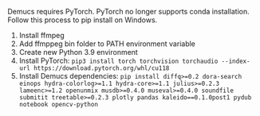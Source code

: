 Demucs requires PyTorch.  PyTorch no longer supports conda installation.  Follow this process to pip install on Windows.
1. Install ffmpeg
2. Add ffmppeg bin folder to PATH environment variable
3. Create new Python 3.9 environment
4. Install PyTorch: `pip3 install torch torchvision torchaudio --index-url https://download.pytorch.org/whl/cu118`
5. Install Demucs dependencies: `pip install diffq>=0.2 dora-search einops hydra-colorlog>=1.1 hydra-core>=1.1 julius>=0.2.3 lameenc>=1.2 openunmix musdb>=0.4.0 museval>=0.4.0 soundfile submitit treetable>=0.2.3 plotly pandas kaleido==0.1.0post1 pydub notebook opencv-python`